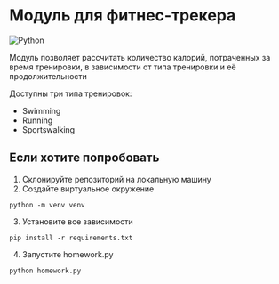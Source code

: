 # Модуль для фитнес-трекера
![Python](https://img.shields.io/badge/Python-14354C?style=for-the-badge&logo=python&logoColor=white)

Модуль позволяет рассчитать количество калорий, потраченных за время тренировки, в зависимости от типа тренировки и её продолжительности

Доступны три типа тренировок:

- Swimming
- Running
- Sportswalking

## Если хотите попробовать

1. Склонируйте репозиторий на локальную машину
2. Создайте виртуальное окружение
```
python -m venv venv
```
3. Установите все зависимости
```
pip install -r requirements.txt
```
4. Запустите homework.py
```
python homework.py
```
